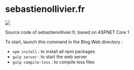 # sebastienollivier.fr

[<img src="https://sebastieno.visualstudio.com/_apis/public/build/definitions/36d54933-57d2-4f52-9726-ce3884259970/15/badge"/>](https://sebastieno.visualstudio.com/Blog/_build/index?definitionId=15)

Source code of sebastienollivier.fr, based on ASPNET Core 1

To start, launch this command in the Blog.Web directory : 
- `npm install` : to install all npm packages
- `gulp server` : to start the web server
- `gulp compile-less` : to compile less files
